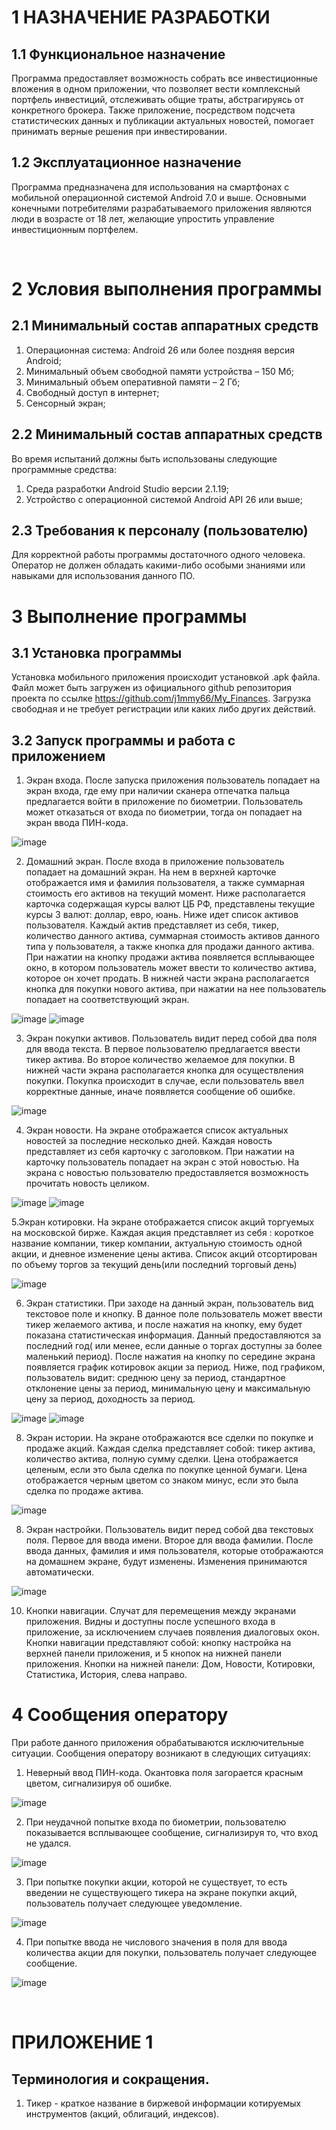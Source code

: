 # 1	НАЗНАЧЕНИЕ РАЗРАБОТКИ

## 1.1	Функциональное назначение

Программа предоставляет возможность собрать все инвестиционные вложения в одном приложении, что позволяет вести комплексный портфель инвестиций, отслеживать общие траты, абстрагируясь от конкретного брокера. Также приложение, посредством подсчета статистических данных и публикации актуальных новостей, помогает принимать верные решения при инвестировании.

## 1.2	Эксплуатационное назначение

Программа предназначена для использования на смартфонах с мобильной операционной системой Android 7.0 и выше.
Основными конечными потребителями разрабатываемого приложения являются люди в возрасте от 18 лет, желающие упростить управление инвестиционным портфелем.

 
# 2	Условия выполнения программы
## 2.1	Минимальный состав аппаратных средств
1. Операционная система: Android 26 или более поздняя версия Android; 
2. Минимальный объем свободной памяти устройства – 150 Мб; 
3. Минимальный объем оперативной памяти – 2 Гб; 
4. Свободный доступ в интернет; 
5. Сенсорный экран;
## 2.2	 Минимальный состав аппаратных средств

Во время испытаний должны быть использованы следующие программные средства:
1. Среда разработки Android Studio версии 2.1.19; 
2. Устройство с операционной системой Android API 26 или выше;

## 2.3	Требования к персоналу (пользователю)

Для корректной работы программы достаточного одного человека. Оператор не должен обладать какими-либо особыми знаниями или навыками для использования данного ПО.
 
# 3	Выполнение программы

## 3.1	Установка программы

Установка мобильного приложения происходит установкой .apk файла. Файл может быть загружен из официального github репозитория проекта по ссылке https://github.com/j1mmy66/My_Finances. Загрузка свободная и не требует регистрации или каких либо других действий.


## 3.2	Запуск программы и работа с приложением

1.	Экран входа.
После запуска приложения пользователь попадает на экран входа, где ему при наличии  сканера отпечатка пальца предлагается войти в приложение по биометрии. Пользователь может отказаться от входа по биометрии, тогда он попадает на экран ввода ПИН-кода.

  ![image](https://github.com/j1mmy66/My_Finances/assets/127872507/f4a0693c-6e1f-4023-a070-5562c1be25b4)









2. Домашний экран.
После входа в приложение  пользователь попадает на домашний экран. На нем в верхней карточке отображается имя и фамилия пользователя, а также суммарная стоимость его активов на текущий момент.
Ниже  располагается карточка содержащая курсы валют ЦБ РФ, представлены текущие курсы 3 валют: доллар, евро, юань. 
Ниже идет список активов пользователя. 
Каждый актив представляет из себя, тикер, количество данного актива, суммарная стоимость активов данного типа у пользователя, а также кнопка для продажи данного актива.
При нажатии на кнопку продажи актива появляется всплывающее окно, в котором пользователь может ввести то количество актива, которое он хочет продать.
В нижней части экрана располагается кнопка для покупки нового актива, при нажатии на нее пользователь попадает на соответствующий экран.

![image](https://github.com/j1mmy66/My_Finances/assets/127872507/ff6daa7d-c788-4fa5-87cf-c8b50e2fe273)
![image](https://github.com/j1mmy66/My_Finances/assets/127872507/a814908b-f420-44c6-aea2-3fbffd9aadfc)



3. Экран покупки активов.
Пользователь видит перед собой два поля для ввода текста. 
В первое пользователю предлагается ввести тикер актива.
Во второе количество желаемое для покупки.
В нижней части экрана располагается кнопка для осуществления покупки.
Покупка происходит в случае, если пользователь ввел корректные данные, иначе появляется сообщение об ошибке.
 
![image](https://github.com/j1mmy66/My_Finances/assets/127872507/8c9017c3-a08e-427d-8379-bac93beca5a5)


4.  Экран новости.
На экране отображается список актуальных новостей за последние несколько дней. Каждая новость представляет из себя карточку с заголовком.
При нажатии на карточку пользователь попадает на экран с этой новостью.
На экрана с новостью пользователю предоставляется возможность прочитать новость целиком.

![image](https://github.com/j1mmy66/My_Finances/assets/127872507/3bd3835a-1173-41f1-b24a-e00157966735)
![image](https://github.com/j1mmy66/My_Finances/assets/127872507/d159b96e-2303-4480-836d-8caff3c1f37a)



5.Экран котировки.
На экране отображается список акций торгуемых на московской бирже.
Каждая акция представляет из себя : короткое название компании, тикер компании, актуальную стоимость одной акции, и дневное изменение цены актива.
Список акций отсортирован по объему торгов за текущий день(или последний торговый день)

![image](https://github.com/j1mmy66/My_Finances/assets/127872507/ef020b3c-1fb7-4cbf-b5ed-98b9dd38d9de)


 
6. Экран статистики.
При заходе на данный экран, пользователь вид текстовое поле и кнопку.
В данное поле пользователь может ввести тикер желаемого актива, и после нажатия на кнопку, ему будет показана статистическая информация.
Данный предоставляются  за последний год( или менее, если данные о торгах доступны за более маленький период).
После нажатия на кнопку по середине экрана появляется график котировок акции за период. 
Ниже, под графиком, пользователь видит: среднюю цену за период, стандартное отклонение цены за период, минимальную цену и максимальную цену за период, доходность за период.

![image](https://github.com/j1mmy66/My_Finances/assets/127872507/dccaa174-33e3-49b2-aa2b-01a6cdea40ba)
![image](https://github.com/j1mmy66/My_Finances/assets/127872507/23b5ba60-0b06-413a-bdf7-71128f38e4a6)


8. Экран истории.
На экране отображаются все сделки по покупке и продаже акций. 
Каждая сделка представляет собой: тикер актива, количество актива, полную сумму сделки.
Цена отображается целеным, если это была сделка по покупке ценной бумаги.
Цена отображается черным цветом со знаком минус, если это была сделка по продаже актива.


![image](https://github.com/j1mmy66/My_Finances/assets/127872507/96c93e4d-5edf-468f-8f1c-d0ed252244a9)



 
8. Экран настройки.
Пользователь видит перед собой два текстовых поля.
Первое для ввода имени.
Второе для ввода фамилии.
После ввода данных, фамилия и имя пользователя, которые отображаются на домашнем экране, будут изменены.
Изменения принимаются автоматически.

![image](https://github.com/j1mmy66/My_Finances/assets/127872507/265b4cf2-2a51-40b6-8296-f32927631c9a)


10. Кнопки навигации.
Случат для перемещения между экранами приложения.
Видны и доступны после успешного входа в приложение, за исключением случаев появления диалоговых окон.
Кнопки навигации представляют собой: кнопку настройка на верхней панели приложения, и 5 кнопок на нижней панели приложения.
Кнопки на нижней панели: Дом, Новости, Котировки, Статистика, История, слева направо.
 
# 4	Сообщения оператору
При работе данного приложения обрабатываются исключительные ситуации. Сообщения оператору возникают в следующих ситуациях:
1. Неверный ввод ПИН-кода. Окантовка поля загорается красным цветом, сигнализируя об ошибке.
   
  ![image](https://github.com/j1mmy66/My_Finances/assets/127872507/27bcf152-f716-4bf2-abf4-f82abb58a785)

2. При неудачной попытке входа по биометрии, пользователю показывается всплывающее сообщение, сигнализируя то, что вход не удался.
   
 ![image](https://github.com/j1mmy66/My_Finances/assets/127872507/e800888f-c985-49b3-87ee-7fa66a2fcf9e)

3. При попытке покупки акции, которой не существует, то есть введении не существующего тикера на экране покупки акций, пользователь получает следующее уведомление.
 
 ![image](https://github.com/j1mmy66/My_Finances/assets/127872507/b3fd236d-5dee-4575-a08d-7373acbe78da)

4. При попытке ввода не числового значения в поля для ввода количества акции для покупки, пользователь получает следующее сообщение.
   
 ![image](https://github.com/j1mmy66/My_Finances/assets/127872507/23893638-3f06-46d8-8eed-ef07de0af54b)

 
# ПРИЛОЖЕНИЕ 1

## Терминология и сокращения.

1. Тикер -  краткое название в биржевой информации котируемых инструментов (акций, облигаций, индексов). 
